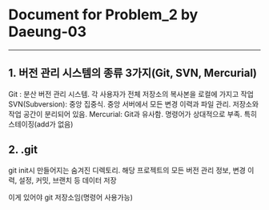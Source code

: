 # Document for Problem_2 by Daeung-03
---


## 1. 버전 관리 시스템의 종류 3가지(Git, SVN, Mercurial)
Git : 분산 버전 관리 시스템. 각 사용자가 전체 저장소의 복사본을 로컬에 가지고 작업
SVN(Subversion): 중앙 집중식. 중앙 서버에서 모든 변경 이력과 파일 관리. 저장소와 작업 공간이 분리되어 있음.
Mercurial: Git과 유사함. 명령어가 상대적으로 부족. 특히 스테이징(add가 없음)

## 2. .git
git init시 만들어지는 숨겨진 디렉토리. 해당 프로젝트의 모든 버전 관리 정보, 변경 이력, 설정, 커밋, 브랜치 등 데이터 저장

이게 있어야 git 저장소임(명령어 사용가능)

